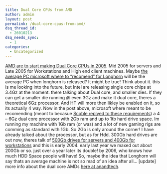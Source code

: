 ```yaml
---
title: Dual Core CPUs from AMD
author: admin
layout: post
permalink: /dual-core-cpus-from-amd/
dsq_thread_id:
  - 26010213
dsq_needs_sync:
  - 1
categories:
  - Uncategorized
---
```

[AMD are to start making Dual Core CPUs in 2005][1]. Mid 2005 for servers and Late 2005 for Workstations and High end client machines. Maybe [the average PC microsoft where to &#8220;recomend&#8221; for Longhorn][2] will be the average PC when longhorn is released? It might be true! Think about it. this is me looking into the future, but Intel are releasing single core chips at 3.4Gz at the moment. there talking about Dual core, and smaller dies. If they can get a smaller die running @ even 3Gz and make it dual core, theres a theoretical 6Gz processor. And HT will more then likley be enabled on it, so its actually 4 way. Now in the post above, microsoft where meant to be recomending (meant to becasue [Scoble replyed to these requirements][3]) a 4 &#8211; 6Gz dual core processor with 2Gb ram and up to 1tb hard drive space. Im running my machine with 1Gb ram (or was) and a lot of new gaming rigs are comming as standard with 1Gb. So 2Gb is only around the corner! I have already talked about the processor, but as for Hdd. 300Gb hard drives are out now, theres talk of [500Gb drives for servers and 400Gb for workstations][4] and this is early 2004. early last year we maxed out about 200Gb or so. just over a year later its double! by 2006, who knows how much HDD Space people will have! So, maybe the idea that Longhorn will say thats an average machine is not so mad of an idea after all&#8230; [update] more info about the dual core AMDs [here at anandtech][5].

 [1]: http://www.amd.com/us-en/Corporate/VirtualPressRoom/0,,51_104_543~86455,00.html
 [2]: http://blog.lotas-smartman.net/archives/2004/05/05/1865/longhorn-to-steal-limelight-at-winhec/
 [3]: http://blog.lotas-smartman.net/archives/2004/05/05/1866/scobles-answer-to-the-longhorn-requirements/
 [4]: http://news.designtechnica.com/article4265.html
 [5]: http://www.anandtech.com/cpu/showdoc.html?i=2081